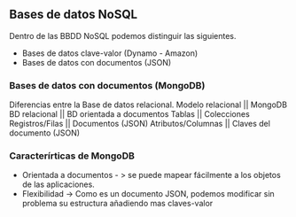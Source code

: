  ## Bases de datos NoSQL
 
 Dentro de las BBDD NoSQL podemos distinguir las siguientes.
 - Bases de datos clave-valor (Dynamo - Amazon)
 - Bases de datos con documentos (JSON)

 ### Bases de datos con documentos (MongoDB)
Diferencias entre la Base de datos relacional.
Modelo relacional      ||  MongoDB
BD relacional          || BD orientada a documentos
Tablas                 || Colecciones
Registros/Filas        || Documentos (JSON)
Atributos/Columnas     || Claves del documento (JSON)

 ### Caracterírticas de MongoDB
 - Orientada a documentos - > se puede mapear fácilmente a los objetos de las aplicaciones.
 - Flexibilidad -> Como es un documento JSON, podemos modificar sin problema su estructura añadiendo mas claves-valor
  